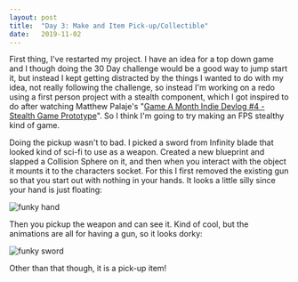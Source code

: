 ```yaml
---
layout: post
title:  "Day 3: Make and Item Pick-up/Collectible"
date:   2019-11-02
---
```


First thing, I've restarted my project. I have an idea for a top down game and I though doing the 30 Day challenge would be a good way to jump start it, but instead I kept getting distracted by the things I wanted to do with my idea, not really following the challenge, so instead I'm working on a redo using a first person project with a stealth component, which I got inspired to do after watching 
Matthew Palaje's "[Game A Month Indie Devlog #4 - Stealth Game Prototype](https://youtu.be/H7PfkXX65Ng)". So I think I'm going to try making an FPS stealthy kind of game.

Doing the pickup wasn't to bad. I picked a sword from Infinity blade that looked kind of sci-fi to use as a weapon. Created a new blueprint and slapped a Collision Sphere on it, and then when you interact with the object it mounts it to the characters socket. For this I first removed the existing gun so that you start out with nothing in your hands. It looks a little silly since your hand is just floating:

![funky hand]({{site.baseurl}}/assets/image/day3/invisible-gun.jpg)

Then you pickup the weapon and can see it. Kind of cool, but the animations are all for having a gun, so it looks dorky:


![funky sword]({{site.baseurl}}/assets/image/day3/sword.jpg)


Other than that though, it is a pick-up item!